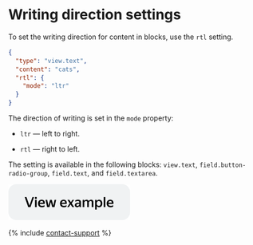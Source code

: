 # Writing direction settings

To set the writing direction for content in blocks, use the `rtl` setting.

```json
{
  "type": "view.text",
  "content": "cats",
  "rtl": {
    "mode": "ltr"
  }
}
```

The direction of writing is set in the `mode` property:

- `ltr` — left to right.

- `rtl` — right to left.

The setting is available in the following blocks: `view.text`, `field.button-radio-group`, `field.text`, and `field.textarea`.

[![image](../_images/buttons/view-example.svg)](https://ya.cc/t/tq6fCNm_3ttFBW)

{% include [contact-support](../_includes/contact-support.md) %}